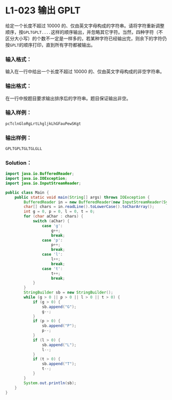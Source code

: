 # L1-023 输出 GPLT

给定一个长度不超过 10000 的、仅由英文字母构成的字符串。请将字符重新调整顺序，按`GPLTGPLT....`这样的顺序输出，并忽略其它字符。当然，四种字符（不区分大小写）的个数不一定是一样多的，若某种字符已经输出完，则余下的字符仍按`GPLT`的顺序打印，直到所有字符都被输出。

### 输入格式：

输入在一行中给出一个长度不超过 10000 的、仅由英文字母构成的非空字符串。

### 输出格式：

在一行中按题目要求输出排序后的字符串。题目保证输出非空。

### 输入样例：

```tex
pcTclnGloRgLrtLhgljkLhGFauPewSKgt
```

### 输出样例：

```tex
GPLTGPLTGLTGLGLL
```

### Solution：

```java
import java.io.BufferedReader;
import java.io.IOException;
import java.io.InputStreamReader;

public class Main {
    public static void main(String[] args) throws IOException {
        BufferedReader in = new BufferedReader(new InputStreamReader(System.in));
        char[] chars = in.readLine().toLowerCase().toCharArray();
        int g = 0, p = 0, l = 0, t = 0;
        for (char aChar : chars) {
            switch (aChar) {
                case 'g':
                    g++;
                    break;
                case 'p':
                    p++;
                    break;
                case 'l':
                    l++;
                    break;
                case 't':
                    t++;
                    break;
            }
        }
        StringBuilder sb = new StringBuilder();
        while (g > 0 || p > 0 || l > 0 || t > 0) {
            if (g > 0) {
                sb.append("G");
                g--;
            }
            if (p > 0) {
                sb.append("P");
                p--;
            }
            if (l > 0) {
                sb.append("L");
                l--;
            }
            if (t > 0) {
                sb.append("T");
                t--;
            }
        }
        System.out.println(sb);
    }
}
```
